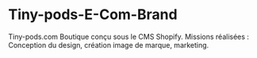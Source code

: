 # Tiny-pods-E-Com-Brand
Tiny-pods.com Boutique conçu sous le CMS Shopify. Missions réalisées : Conception du design, création image de marque, marketing.
